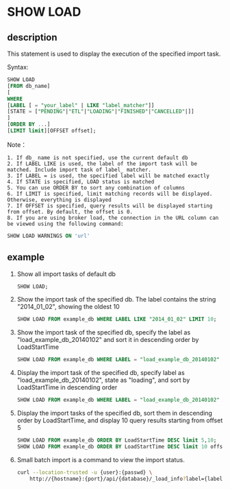 # SHOW LOAD

## description

This statement is used to display the execution of the specified import task.

Syntax:

```sql
SHOW LOAD
[FROM db_name]
[
WHERE
[LABEL [ = "your_label" | LIKE "label_matcher"]]
[STATE = ["PENDING"|"ETL"|"LOADING"|"FINISHED"|"CANCELLED"|]]
]
[ORDER BY ...]
[LIMIT limit][OFFSET offset];
```

Note：

```plain text
1. If db_ name is not specified, use the current default db
2. If LABEL LIKE is used, the label of the import task will be matched. Include import task of label_ matcher.
3. If LABEL = is used, the specified label will be matched exactly
4. If STATE is specified, LOAD status is matched
5. You can use ORDER BY to sort any combination of columns
6. If LIMIT is specified, limit matching records will be displayed. Otherwise, everything is displayed
7. If OFFSET is specified, query results will be displayed starting from offset. By default, the offset is 0.
8. If you are using broker load, the connection in the URL column can be viewed using the following command:
```

```sql
SHOW LOAD WARNINGS ON 'url'
```

## example

1. Show all import tasks of default db

    ```sql
    SHOW LOAD;
    ```

2. Show the import task of the specified db. The label contains the string "2014_01_02", showing the oldest 10

    ```sql
    SHOW LOAD FROM example_db WHERE LABEL LIKE "2014_01_02" LIMIT 10;
    ```

3. Show the import task of the specified db, specify the label as "load_example_db_20140102" and sort it in descending order by LoadStartTime

    ```sql
    SHOW LOAD FROM example_db WHERE LABEL = "load_example_db_20140102" ORDER BY LoadStartTime DESC;
    ````

4. Display the import task of the specified db, specify label as "load_example_db_20140102", state as "loading", and sort by LoadStartTime in descending order

    ```sql
    SHOW LOAD FROM example_db WHERE LABEL = "load_example_db_20140102" AND STATE = "loading" ORDER BY LoadStartTime DESC;
    ```

5. Display the import tasks of the specified db, sort them in descending order by LoadStartTime, and display 10 query results starting from offset 5

    ```sql
    SHOW LOAD FROM example_db ORDER BY LoadStartTime DESC limit 5,10;
    SHOW LOAD FROM example_db ORDER BY LoadStartTime DESC limit 10 offset 5;
    ```

6. Small batch import is a command to view the import status.

    ```bash
    curl --location-trusted -u {user}:{passwd} \
        http://{hostname}:{port}/api/{database}/_load_info?label={labelname}
    ```
